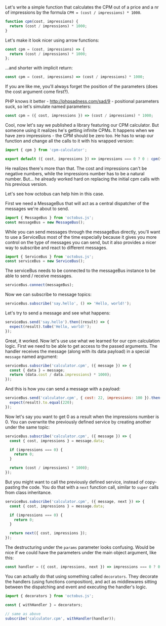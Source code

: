 Let's write a simple function that calculates the CPM out of a price and a nr of impressions by the formula `CPM = (cost / impressions) * 1000`.

```js
function cpm(cost, impressions) {
  return (cost / impressions) * 1000;
}
```

Let's make it look nicer using arrow functions:

```js
const cpm = (cost, impressions) => {
  return (cost / impressions) * 1000;
};
```

...and shorter with implicit return:

```js
const cpm = (cost, impressions) => (cost / impressions) * 1000;
```

If you are like me, you'll always forget the position of the parameters (does the cost argument come first?).

PHP knows it better - http://phpsadness.com/sad/9 - positional parameters suck, so let's simulate named parameters:

```js
const cpm = ({ cost, impressions }) => (cost / impressions) * 1000;
```

Cool, now let's say we published a library featuring our CPM calculator. But someone using it realizes he's getting infinite CPMs. It happens when we have zero impressions - the CPM should be zero too.
He has to wrap our function and change all the calls to it with his wrapped version:


```js
import { cpm } from 'cpm-calculator';

export default ({ cost, impressions }) => impressions === 0 ? 0 : cpm({ cost, impressions });
```

He realizes there's more than that. The cost and impressions can't be negative numbers, while the impressions number has to be a natural number.
But... he already worked hard on replacing the initial cpm calls with his previous version.

Let's see how octobus can help him in this case.

First we need a MessageBus that will act as a central dispatcher of the messages we're about to send.

```js
import { MessageBus } from 'octobus.js';
const messageBus = new MessageBus();
```

While you can send messages through the messageBus directly, you'll want to use a ServiceBus most of the time especially because it gives you more control on the type of messages you can send, but it also provides a nicer way to subscribe and react to different messages.

```js
import { ServiceBus } from 'octobus.js';
const serviceBus = new ServiceBus();
```

The serviceBus needs to be connected to the messageBus instance to be able to send / receive messages.

```js
serviceBus.connect(messageBus);
```

Now we can subscribe to message topics:

```js
serviceBus.subscribe('say.hello', () => 'Hello, world!');
```

Let's try to send a message and see what happens:

```js
serviceBus.send('say.hello').then((result) => {
  expect(result).toBe('Hello, world!');
});
```

Great, it worked.
Now let's use use what we learned for our cpm calculation logic.
First we need to be able to get access to the passed arguments. The handler receives the message (along with its data payload) in a special `message` named argument:

```js
serviceBus.subscribe('calculator.cpm', ({ message }) => {
  const { data } = message;
  return (data.cost / data.impressions) * 1000);
});
```

And this is how you can send a message with a payload:

```js
serviceBus.send('calculator.cpm', { cost: 22, impressions: 100 }).then((result) => {
  expect(result).to.equal(220);
});
```

Now let's say you want to get 0 as a result when the impressions number is 0. You can overwrite the previously defined service by creating another under the same topic:

```js
serviceBus.subscribe('calculator.cpm', ({ message }) => {
  const { cost, impressions } = message.data;

  if (impressions === 0) {
    return 0;
  }

  return (cost / impressions) * 1000);
});
```

But you might want to call the previously defined service, instead of copy-pasting the code. You do that with a `next` function call, similar to `super` calls from class inheritance.
```js
serviceBus.subscribe('calculator.cpm', ({ message, next }) => {
  const { cost, impressions } = message.data;

  if (impressions === 0) {
    return 0;
  }

  return next({ cost, impressions });
});
```

The destructuring under the `params` parameter looks confusing. Would be nice if we could have the parameters under the main object argument, like this:
```js
const handler = ({ cost, impressions, next }) => impressions === 0 ? 0 : next({ cost, impressions });
```

You can actually do that using something called `decorators`. They decorate the handlers (using functions composition), and act as middlewares sitting between the dispatching and event and executing the handler's logic.

```js
import { decorators } from 'octobus.js';

const { withHandler } = decorators;

// same as above
subscribe('calculator.cpm', withHandler(handler));
```

